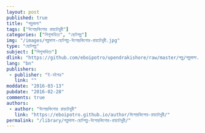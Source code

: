 ```yaml
---
layout: post
published: true
title: "গল্পমালা"
tags: ["উপেন্দ্রকিশোর রায়চৌধুরী"]
categories: ["শিশুসাহিত্য", "ছোটগল্প"]
img: "/images/গল্পমালা-ছোটগল্প-উপেন্দ্রকিশোর-রায়চৌধুরী.jpg"
type: "ছোটগল্প"
subject: ["শিশুসাহিত্য"]
dlink: "https://github.com/eboipotro/upendrakishore/raw/master/গল্প/গল্পমালা.epub"
lang: "bn"
publishers: 
 - publisher: "ই-বইপত্র"
   link: ""
moddate: "2016-03-13"
pubdate: "2016-02-28"
comments: true
authors: 
 - author: "উপেন্দ্রকিশোর রায়চৌধুরী"
   link: "https://eboipotro.github.io/author/উপেন্দ্রকিশোর-রায়চৌধুরী/"
permalink: "/library/গল্পমালা-ছোটগল্প-উপেন্দ্রকিশোর-রায়চৌধুরী/"
---
```

